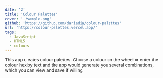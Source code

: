 ```yaml
---
date: '2'
title: 'Colour Palettes'
cover: './sample.png'
github: 'https://github.com/dariadia/colour-palettes'
url: 'https://colour-palettes.vercel.app/'
tags:
  - JavaScript
  - HTML5
  - colours
---
```


This app creates colour palettes. Choose a colour on the wheel or enter the colour hex by text and the app would generate you several combinations, which you can view and save if willing.

